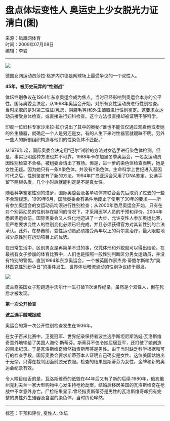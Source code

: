 # 盘点体坛变性人 奥运史上少女脱光力证清白(图)

来源：凤凰网体育  
时间：2009年07月08日  
编辑：李岩  

---

![](http://img.ifeng.com/hres/200907/08/08/9f6f69933fc278b149fe21292e1216b0.jpg)

德国女网运动员莎拉·格罗内尔德是网球场上最受争议的一个双性人。

**45年，被历史玩弄的“性别战”**

体坛性别争议在1964年东京奥运会成为焦点，当时已经影响到奥运会本身的公平性。国际奥委会决定，从1968年奥运会开始，对所有女性运动员进行性别检查。当时采取的是对第二性征(乳房、阴腋毛等)和外生殖器进行性别鉴定。这要求女运动员接受身体检查，或直接进行妇科检查。这个方法很直接却被证明不够科学。

印度一位妇科专家沙米拉·拉尔说出了其中的奥秘:“谁也不能仅仅通过观看他或者她的外生殖器，就确定一个人是男还是女。有的人生下来时性器官就暧昧不明。另外一些人的解剖组织构造与他们的性染色体不匹配。”

从1976年起，国际奥委会决定用“巴尔”试验的方法对女选手进行染色体检测。但是，事实证明这种方法也并不可靠。1988年卡尔加里冬季奥运会，一名女运动员因性别检查不合格，被组委会请出了赛场。但是，进一步的染色体检查表明，她是女性无疑。因为她只有一条X染色体，并没有Y染色体。生命科学上世纪进入基因时代之后，性别鉴定有了新的方法。1994年广岛亚运会采用了DNA鉴定，女选手留下两根头发，几个小时后就能判定是不是真女性。

随着科学鉴定性别的进步，国际奥委会及各单项体育联合会先后取消了过去的一些不合理规定。1999年6月，国际奥委会有条件地废止了使用了30年的要求——所有参加奥运会的女运动员均须进行性别检查；从2000年悉尼奥运会开始，只有在对个别运动员的性别存在疑问的情况下，才采用医学人员的干预和评价。2004年悉尼奥运会前，国际奥委会又人性化地迈进了一大步，允许变性人参加奥运比赛，但严格要求变性人的性别变化必须已经完成，并且必须获得官方对其新性别的合法承认。此外，在参赛前，变性运动员必须接受两年以上的荷尔蒙治疗，最大限度地减少原性别在运动项目上的优势。

在日常生活中，区别男女是再简单不过的事，仅凭体形和外貌就可以得出结论。在最初有女子参加的体育比赛中，人们也是按照一般性别判断区分男女运动员，并没有特别的警惕。直到1964年东京奥运会，一个被英国作家杰弗·蒂鲍尔斯喻为“奥林匹克性别纷争日”的事件发生，世界体坛暗流涌动的性别争议终于爆发。

![](http://img.ifeng.com/hres/200907/08/08/730fee8f87c718f56aa45727157064e7.jpg)

波兰裔美国女子短跑选手沃尔什一生打破11次世界纪录，虽然是个双性人，但在死后才被发现。

**第一次公开检查**

**波兰选手贼喊捉贼**

奥运会的第一次公开性别检查发生在1936年。

在女子百米比赛中，卫冕冠军、世界纪录保持者波兰选手斯坦尼斯洛娃·瓦洛斯维奇意外地输给了美国人海伦·斯蒂芬。斯蒂芬不仅令她屈居亚军，还打破了她创造的百米纪录。于是瓦洛斯维奇愤然指责斯蒂芬是男性。由于当时缺乏科学根据和可行的检查手段，国际奥委会要求斯蒂芬本人证明自己确实是女性。这位美国姑娘出于无奈，只得在裁判团面前脱光衣服。检查的结果是斯蒂芬为女性，金牌和新的奥运会纪录有效。

令人瞠目结舌的是，瓦洛斯维奇的诋毁在44年后又有了新的后续:1980年，俄亥俄州克利夫兰一家大型购物中心发生持枪抢劫案，结婚后移居美国的瓦洛斯维奇在枪战中不幸意外身亡。尸检结果显示:曾经指责斯蒂芬是男性的瓦洛斯维奇却拥有完整的男性外生殖器及含混的染色体，当时舆论哗然。 

---

标签：干预和评价, 变性人, 体坛
<!-- tcd_original_link http://sports.ifeng.com/zonghe/200907/0708_4685_1239416.shtml -->
